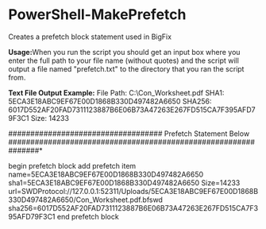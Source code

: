 # PowerShell-MakePrefetch
Creates a prefetch block statement used in BigFix

<b>Usage:</b>When you run the script you should get an input box where you enter the full path to your file name (without quotes) and the script will output a file named "prefetch.txt" to the directory that you ran the script from.

<b>Text File Output Example:</b>
File Path: C:\Con_Worksheet.pdf
SHA1: 5ECA3E18ABC9EF67E00D1868B330D497482A6650 
SHA256: 6017D552AF20FAD7311123887B6E06B73A47263E267FD515CA7F395AFD79F3C1
Size: 14233

################################### Prefetch Statement Below ###############################################################*

begin prefetch block add prefetch item name=5ECA3E18ABC9EF67E00D1868B330D497482A6650 sha1=5ECA3E18ABC9EF67E00D1868B330D497482A6650 Size=14233 url=SWDProtocol://127.0.0.1:52311/Uploads/5ECA3E18ABC9EF67E00D1868B330D497482A6650/Con_Worksheet.pdf.bfswd 
sha256=6017D552AF20FAD7311123887B6E06B73A47263E267FD515CA7F395AFD79F3C1
end prefetch block
